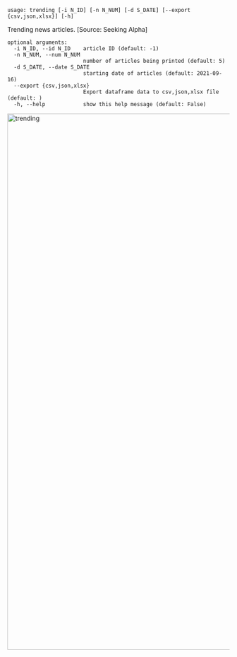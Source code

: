 ```
usage: trending [-i N_ID] [-n N_NUM] [-d S_DATE] [--export {csv,json,xlsx}] [-h]
```

Trending news articles. [Source: Seeking Alpha]

```
optional arguments:
  -i N_ID, --id N_ID    article ID (default: -1)
  -n N_NUM, --num N_NUM
                        number of articles being printed (default: 5)
  -d S_DATE, --date S_DATE
                        starting date of articles (default: 2021-09-16)
  --export {csv,json,xlsx}
                        Export dataframe data to csv,json,xlsx file (default: )
  -h, --help            show this help message (default: False)
```

<img width="1213" alt="trending" src="https://user-images.githubusercontent.com/25267873/115089640-96988780-9f0a-11eb-9ca7-70a245fa3960.png">
